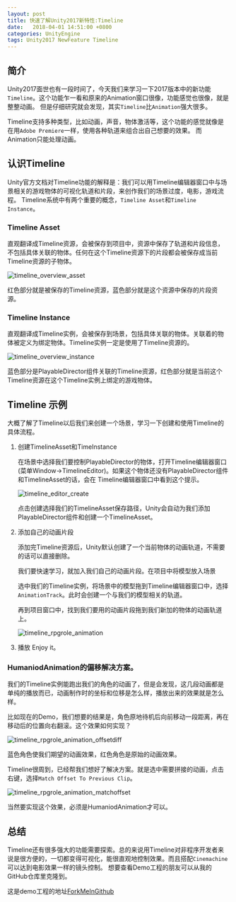 ```yaml
---
layout: post
title: 快速了解Unity2017新特性:Timeline
date:   2018-04-01 14:51:00 +0800
categories: UnityEngine
tags: Unity2017 NewFeature Timeline
---
```


## 简介

Unity2017面世也有一段时间了，今天我们来学习一下2017版本中的新功能`Timeline`。这个功能乍一看和原来的Animation窗口很像，功能感觉也很像，就是整整动画。
但是仔细研究就会发现，其实`Timeline`比`Animation`强大很多。

Timeline支持多种类型，比如动画，声音，物体激活等，这个功能的感觉就像是在用`Adobe Premiere`一样，使用各种轨道来组合出自己想要的效果。
而Animation只能处理动画。

## 认识Timeline 

Unity官方文档对Timeline功能的解释是：我们可以用Timeline编辑器窗口中与场景相关的游戏物体的可视化轨道和片段，来创作我们的场景过度，电影，游戏流程。
Timeline系统中有两个重要的概念，`Timeline Asset`和`Timeline Instance`。

### Timeline Asset

直观翻译成Timeline资源，会被保存到项目中，资源中保存了轨道和片段信息，不包括具体关联的物体。任何在这个Timeline资源下的片段都会被保存成当前Timeline资源的子物体。

![timeline_overview_asset](http://oxujermt3.bkt.clouddn.com/image/unity2017_timeline_quickview/timeline_overview_asset.png)

红色部分就是被保存的Timeline资源，蓝色部分就是这个资源中保存的片段资源。


### Timeline Instance

直观翻译成Timeline实例，会被保存到场景，包括具体关联的物体。关联着的物体被定义为绑定物体。Timeline实例一定是使用了Timeline资源的。

![timeline_overview_instance](http://oxujermt3.bkt.clouddn.com/image/unity2017_timeline_quickview/timeline_overview_instance.png)

蓝色部分是PlayableDirector组件关联的Timeline资源，红色部分就是当前这个Timeline资源在这个Timeline实例上绑定的游戏物体。

## Timeline 示例

大概了解了Timeline以后我们来创建一个场景，学习一下创建和使用Timeline的具体流程。

1. 创建TimelineAsset和TimeInstance

	在场景中选择我们要控制PlayableDirector的物体，打开Timeline编辑器窗口(菜单Window->TimelineEditor)。如果这个物体还没有PlayableDirector组件和TimelineAsset的话，会在
	Timeline编辑器窗口中看到这个提示。

	![timeline_editor_create](http://oxujermt3.bkt.clouddn.com/image/unity2017_timeline_quickview/timeline_editor_create.png)

	点击创建选择我们的TimelineAsset保存路径，Unity会自动为我们添加PlayableDirector组件和创建一个TimelineAsset。

2. 添加自己的动画片段 

	添加完Timeline资源后，Unity默认创建了一个当前物体的动画轨道，不需要的话可以直接删除。

	我们要快速学习，就加入我们自己的动画片段。在项目中将模型放入场景

	选中我们的Timeline实例，将场景中的模型拖到Timeline编辑器窗口中，选择`AnimationTrack`。此时会创建一个与我们的模型相关的轨道。

	再到项目窗口中，找到我们要用的动画片段拖到我们新加的物体的动画轨道上。

	![timeline_rpgrole_animation](http://oxujermt3.bkt.clouddn.com/image/unity2017_timeline_quickview/timeline_rpgrole_animation.png)

3. 播放
	Enjoy it。

### HumaniodAnimation的偏移解决方案。

我们的Timeline实例能跑出我们的角色的动画了，但是会发现，这几段动画都是单纯的播放而已，动画制作时的坐标和位移是怎么样，播放出来的效果就是怎么样。

比如现在的Demo，我们想要的结果是，角色原地待机后向前移动一段距离，再在移动后的位置向右翻滚。这个效果如何实现？

![timeline_rpgrole_animation_offsetdiff](http://oxujermt3.bkt.clouddn.com/image/unity2017_timeline_quickview/timeline_rpgrole_animation_offsetdiff2.gif)

蓝色角色使我们期望的动画效果，红色角色是原始的动画效果。

Timeline很周到，已经帮我们想好了解决方案。就是选中需要拼接的动画，点击右键，选择`Match Offset To Previous Clip`。

![timeline_rpgrole_animation_matchoffset](http://oxujermt3.bkt.clouddn.com/image/unity2017_timeline_quickview/timeline_rpgrole_animation_matchoffset.png)

当然要实现这个效果，必须是HumaniodAnimation才可以。

## 总结

Timeline还有很多强大的功能需要探索。总的来说用Timeline对非程序开发者来说是很方便的，一切都变得可视化，能很直观地控制效果。而且搭配`Cinemachine`可以达到电影效果一样的镜头控制。
想要查看Demo工程的朋友可以从我的GitHub仓库里克隆到。

这是demo工程的地址[ForkMeInGithub](https://github.com/aaBaO/DemoRepository.git)

